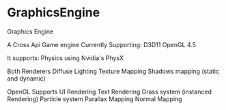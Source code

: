 # GraphicsEngine

Graphics Engine

A Cross Api Game engine Currently Supporting:
D3D11 
OpenGL 4.5

It supports:
Physics using Nvidia's PhysX

Both Renderers
Diffuse Lighting
Texture Mapping
Shadows mapping (static and dynamic)

OpenGL Supports
UI Rendering
Text Rendering
Grass system (instanced Rendering)
Particle system
Parallax Mapping
Normal Mapping
